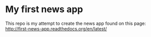 My first news app
=================
This repo is my attempt to create the news app found on this page: 
http://first-news-app.readthedocs.org/en/latest/